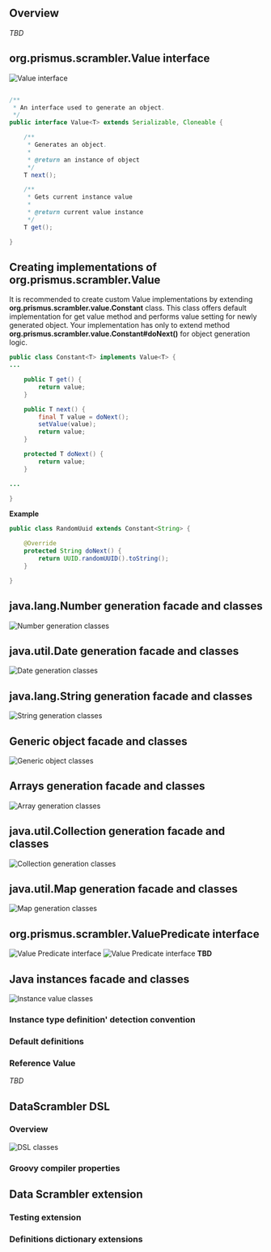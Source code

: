 ## Overview
*TBD*

## org.prismus.scrambler.Value interface
![Value interface](value-class-dgm.png)

```java

/**
 * An interface used to generate an object.
 */
public interface Value<T> extends Serializable, Cloneable {

    /**
     * Generates an object.
     *
     * @return an instance of object
     */
    T next();

    /**
     * Gets current instance value
     *
     * @return current value instance
     */
    T get();

}

```

## Creating implementations of org.prismus.scrambler.Value 
It is recommended to create custom Value implementations by extending **org.prismus.scrambler.value.Constant** class.
This class offers default implementation for get value method and performs value setting for newly generated object.
Your implementation has only to extend method **org.prismus.scrambler.value.Constant#doNext()** for object generation logic.

```java
public class Constant<T> implements Value<T> {
...

    public T get() {
        return value;
    }

    public T next() {
        final T value = doNext();
        setValue(value);
        return value;
    }

    protected T doNext() {
        return value;
    }

...

}

```

**Example**

```java 
public class RandomUuid extends Constant<String> {

    @Override
    protected String doNext() {
        return UUID.randomUUID().toString();
    }

}
```

## java.lang.Number generation facade and classes
![Number generation classes](number-value-class-dgm.png)

## java.util.Date generation facade and classes
![Date generation classes](date-value-class-dgm.png)

## java.lang.String generation facade and classes
![String generation classes](string-value-class-dgm.png)

## Generic object facade and classes
![Generic object classes](generic-object-value-class-dgm.png)

## Arrays generation facade and classes
![Array generation classes](array-value-class-dgm.png)

## java.util.Collection generation facade and classes
![Collection generation classes](collection-value-class-dgm.png)

## java.util.Map generation facade and classes
![Map generation classes](map-value-class-dgm.png)

## org.prismus.scrambler.ValuePredicate interface
![Value Predicate interface](value-predicate-dgm.png)
![Value Predicate interface](value-predicate-class-dgm.png)
**TBD**

## Java instances facade and classes
![Instance value classes](instance-value-class-dgm.png)

### Instance type definition' detection convention

### Default definitions

### Reference Value
*TBD*

## DataScrambler DSL

### Overview
![DSL classes](groovy-definition-class-dgm.png)

### Groovy compiler properties

## Data Scrambler extension

### Testing extension

### Definitions dictionary extensions
